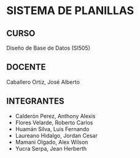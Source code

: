 # SISTEMA DE PLANILLAS
## CURSO
Diseño de Base de Datos (SI505)
## DOCENTE
Caballero Ortiz, José Alberto
## INTEGRANTES
- Calderón Perez, Anthony Alexis
- Flores Velarde, Roberto Carlos
- Huamán Silva, Luis Fernando
- Laureano Hidalgo, Jordan Cesar
- Mamani Olgado, Alex Wilson
- Yucra Serpa, Jean Herberth


